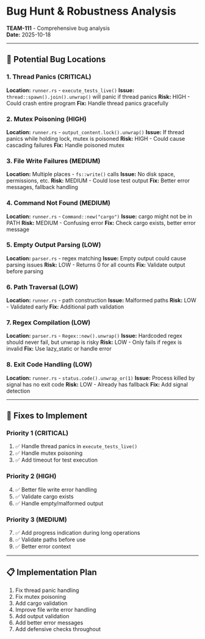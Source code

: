 # Bug Hunt & Robustness Analysis

**TEAM-111** - Comprehensive bug analysis  
**Date:** 2025-10-18

---

## 🎯 Potential Bug Locations

### 1. **Thread Panics** (CRITICAL)
**Location:** `runner.rs` - `execute_tests_live()`
**Issue:** `thread::spawn().join().unwrap()` will panic if thread panics
**Risk:** HIGH - Could crash entire program
**Fix:** Handle thread panics gracefully

### 2. **Mutex Poisoning** (HIGH)
**Location:** `runner.rs` - `output_content.lock().unwrap()`
**Issue:** If thread panics while holding lock, mutex is poisoned
**Risk:** HIGH - Could cause cascading failures
**Fix:** Handle poisoned mutex

### 3. **File Write Failures** (MEDIUM)
**Location:** Multiple places - `fs::write()` calls
**Issue:** No disk space, permissions, etc.
**Risk:** MEDIUM - Could lose test output
**Fix:** Better error messages, fallback handling

### 4. **Command Not Found** (MEDIUM)
**Location:** `runner.rs` - `Command::new("cargo")`
**Issue:** cargo might not be in PATH
**Risk:** MEDIUM - Confusing error
**Fix:** Check cargo exists, better error message

### 5. **Empty Output Parsing** (LOW)
**Location:** `parser.rs` - regex matching
**Issue:** Empty output could cause parsing issues
**Risk:** LOW - Returns 0 for all counts
**Fix:** Validate output before parsing

### 6. **Path Traversal** (LOW)
**Location:** `runner.rs` - path construction
**Issue:** Malformed paths
**Risk:** LOW - Validated early
**Fix:** Additional path validation

### 7. **Regex Compilation** (LOW)
**Location:** `parser.rs` - `Regex::new().unwrap()`
**Issue:** Hardcoded regex should never fail, but unwrap is risky
**Risk:** LOW - Only fails if regex is invalid
**Fix:** Use lazy_static or handle error

### 8. **Exit Code Handling** (LOW)
**Location:** `runner.rs` - `status.code().unwrap_or(1)`
**Issue:** Process killed by signal has no exit code
**Risk:** LOW - Already has fallback
**Fix:** Add signal detection

---

## 🔧 Fixes to Implement

### Priority 1 (CRITICAL)
1. ✅ Handle thread panics in `execute_tests_live()`
2. ✅ Handle mutex poisoning
3. ✅ Add timeout for test execution

### Priority 2 (HIGH)
4. ✅ Better file write error handling
5. ✅ Validate cargo exists
6. ✅ Handle empty/malformed output

### Priority 3 (MEDIUM)
7. ✅ Add progress indication during long operations
8. ✅ Validate paths before use
9. ✅ Better error context

---

## 📋 Implementation Plan

1. Fix thread panic handling
2. Fix mutex poisoning
3. Add cargo validation
4. Improve file write error handling
5. Add output validation
6. Add better error messages
7. Add defensive checks throughout
